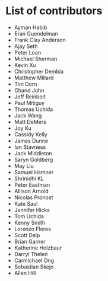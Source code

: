 List of contributors
====================

 - Ayman Habib
 - Eran Guendelman
 - Frank Clay Anderson
 - Ajay Seth
 - Peter Loan
 - Michael Sherman
 - Kevin Xu
 - Christopher Dembia
 - Matthew Millard
 - Tim Dorn
 - Chand John
 - Jeff Reinbolt
 - Paul Mitiguy
 - Thomas Uchida
 - Jack Wang
 - Matt DeMers
 - Joy Ku
 - Cassidy Kelly
 - James Dunne
 - Ian Stavness
 - Jack Middleton
 - Saryn Goldberg
 - May Liu
 - Samuel Hamner
 - Shrinidhi KL
 - Peter Eastman
 - Allison Arnold
 - Nicolas Pronost
 - Kate Saul
 - Jennifer Hicks
 - Tom Uchida
 - Kenny Smith
 - Lorenzo Flores
 - Scott Delp
 - Brian Garner
 - Katherine Holzbaur
 - Darryl Thelen
 - Carmichael Ong
 - Sebastian Skejo
 - Allen Hill


